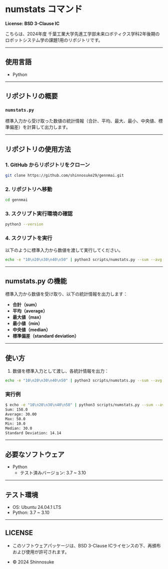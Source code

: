 # numstats コマンド

**License: BSD 3-Clause IC**

こちらは、2024年度 千葉工業大学先進工学部未来ロボティクス学科2年後期のロボットシステム学の課題1用のリポジトリです。

---

## 使用言語

- Python

---

## リポジトリの概要

### `numstats.py`

標準入力から受け取った数値の統計情報（合計、平均、最大、最小、中央値、標準偏差）を計算して出力します。

---

## リポジトリの使用方法

### 1. GitHub からリポジトリをクローン

```bash
git clone https://github.com/shinnosuke29/gennmai.git
```

### 2. リポジトリへ移動

```bash
cd gennmai
```

### 3. スクリプト実行環境の確認

```bash
python3 --version
```

### 4. スクリプトを実行

以下のように標準入力から数値を渡して実行してください。

```bash
echo -e "10\n20\n30\n40\n50" | python3 scripts/numstats.py --sum --avg --max --min --median --std
```

---

## numstats.py の機能

標準入力から数値を受け取り、以下の統計情報を出力します：

- **合計（sum）**
- **平均（average）**
- **最大値（max）**
- **最小値（min）**
- **中央値（median）**
- **標準偏差（standard deviation）**

---

## 使い方

1. 数値を標準入力として渡し、各統計情報を出力：

```bash
echo -e "10\n20\n30\n40\n50" | python3 scripts/numstats.py --sum --avg --max --min --median --std
```

### 実行例

```bash
$ echo -e "10\n20\n30\n40\n50" | python3 scripts/numstats.py --sum --avg --max --min --median --std
Sum: 150.0
Average: 30.00
Max: 50.0
Min: 10.0
Median: 30.0
Standard Deviation: 14.14
```

---

## 必要なソフトウェア

- Python  
  - テスト済みバージョン: 3.7 ~ 3.10

---

## テスト環境

- OS: Ubuntu 24.04.1 LTS
- Python: 3.7 ~ 3.10

---

## LICENSE

- このソフトウェアパッケージは、BSD 3-Clause ICライセンスの下、再頒布および使用が許可されます。

- © 2024 Shinnosuke
